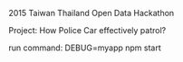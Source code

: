2015 Taiwan Thailand Open Data Hackathon

Project: How Police Car effectively patrol?

run command: DEBUG=myapp npm start